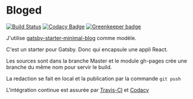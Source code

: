 # Bloged

[![Build Status](https://travis-ci.org/taviani/bloged.svg?branch=master)](https://travis-ci.org/taviani/bloged) [![Codacy Badge](https://api.codacy.com/project/badge/Grade/529ea8b9f5ac4c59a90fa51abdd34bb3)](https://www.codacy.com/app/devops_17/bloged) [![Greenkeeper badge](https://badges.greenkeeper.io/taviani/bloged.svg)](https://greenkeeper.io/)

J'utilise [gatsby-starter-minimal-blog](https://github.com/LekoArts/gatsby-starter-minimal-blog "Gatsby-starter-minimal-blog") comme modèle.

C'est un starter pour Gatsby. Donc qui encapsule une appli React.

Les sources sont dans la branche Master et le module gh-pages crée une branche du même nom pour servir le build.

La redaction se fait en local et la publication par la commande <code>git push</code>

L'intégration continue est assurée par [Travis-CI](https://www.travis-ci.org "Travis-CI") et [Codacy](https://www.codacy.com "Codacy")
